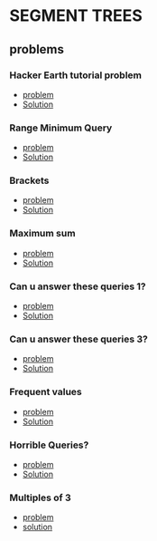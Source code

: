 # SEGMENT TREES

## problems
### Hacker Earth tutorial problem
- [problem](https://www.hackerearth.com/practice/data-structures/advanced-data-structures/segment-trees/tutorial/)
- [Solution]()

### Range Minimum Query
- [problem](https://www.spoj.com/problems/RMQSQ/)
- [Solution]()

### Brackets
- [problem](https://www.spoj.com/problems/BRCKTS/)
- [Solution]()

### Maximum sum
- [problem](https://www.spoj.com/problems/KGSS/)
- [Solution]()

### Can u answer these queries 1?
- [problem](https://www.spoj.com/problems/GSS1)
- [Solution]()

### Can u answer these queries 3?
- [problem](https://www.spoj.com/problems/GSS3)
- [Solution]()

### Frequent values
- [problem](https://www.spoj.com/problems/FREQUENT)
- [Solution]()

### Horrible Queries?
- [problem](https://www.spoj.com/problems/HORRIBLE)
- [Solution]()

### Multiples of 3
- [problem](https://www.spoj.com/problems/MULTQ3/)
- [solution]()
